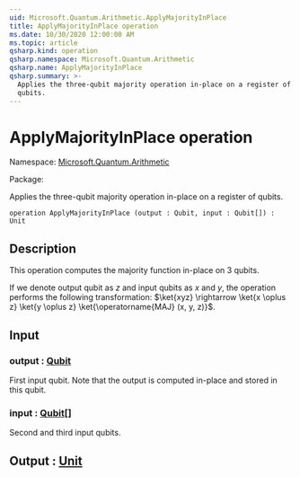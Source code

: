 ```yaml
---
uid: Microsoft.Quantum.Arithmetic.ApplyMajorityInPlace
title: ApplyMajorityInPlace operation
ms.date: 10/30/2020 12:00:00 AM
ms.topic: article
qsharp.kind: operation
qsharp.namespace: Microsoft.Quantum.Arithmetic
qsharp.name: ApplyMajorityInPlace
qsharp.summary: >-
  Applies the three-qubit majority operation in-place on a register of
  qubits.
---
```


# ApplyMajorityInPlace operation

Namespace: [Microsoft.Quantum.Arithmetic](xref:Microsoft.Quantum.Arithmetic)

Package: [](https://nuget.org/packages/)


Applies the three-qubit majority operation in-place on a register ofqubits.

```qsharp
operation ApplyMajorityInPlace (output : Qubit, input : Qubit[]) : Unit
```


## Description

This operation computes the majority function in-place on 3 qubits.If we denote output qubit as $z$ and input qubits as $x$ and $y$,the operation performs the following transformation:$\ket{xyz} \rightarrow \ket{x \oplus z} \ket{y \oplus z} \ket{\operatorname{MAJ} (x, y, z)}$.

## Input

### output : [Qubit](xref:microsoft.quantum.lang-ref.qubit)

First input qubit. Note that the output is computed in-placeand stored in this qubit.


### input : [Qubit](xref:microsoft.quantum.lang-ref.qubit)[]

Second and third input qubits.



## Output : [Unit](xref:microsoft.quantum.lang-ref.unit)

